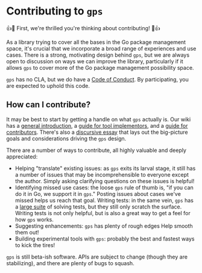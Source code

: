 # Contributing to `gps`

:+1::tada: First, we're thrilled you're thinking about contributing! :tada::+1:

As a library trying to cover all the bases in the Go package management space,
it's crucial that we incorporate a broad range of experiences and use cases.
There is a strong, motivating design behind `gps`, but we are always open to
discussion on ways we can improve the library, particularly if it allows `gps`
to cover more of the Go package management possibility space.

`gps` has no CLA, but we do have a [Code of Conduct](https://github.com/sdboyer/gps/blob/master/CODE_OF_CONDUCT.md). By
participating, you are expected to uphold this code.

## How can I contribute?

It may be best to start by getting a handle on what `gps` actually is. Our
wiki has a [general introduction](https://github.com/sdboyer/vsolver/wiki/Introduction-to-gps), a
[guide for tool implementors](https://github.com/sdboyer/vsolver/wiki/gps-for-Implementors), and
a [guide for contributors](https://github.com/sdboyer/vsolver/wiki/gps-for-contributors).
There's also a [discursive essay](https://medium.com/@sdboyer/so-you-want-to-write-a-package-manager-4ae9c17d9527)
that lays out the big-picture goals and considerations driving the `gps` design.

There are a number of ways to contribute, all highly valuable and deeply
appreciated:

* Helping "translate" existing issues: as `gps` exits its larval stage, it still
  has a number of issues that may be incomprehensible to everyone except the
  author. Simply asking clarifying questions on these issues is helpful!
* Identifying missed use cases: the loose `gps` rule of thumb is, "if you can do
  it in Go, we support it in `gps`." Posting issues about cases we've missed
  helps us reach that goal.
  Writing tests: in the same vein, `gps` has a [large suite](https://github.com/sdboyer/gps/blob/master/CODE_OF_CONDUCT.md) of solving tests, but
  they still only scratch the surface. Writing tests is not only helpful, but is
  also a great way to get a feel for how `gps` works.
* Suggesting enhancements: `gps` has plenty of rough edges Help smooth them out!
* Building experimental tools with `gps`: probably the best and fastest ways to
  kick the tires!

`gps` is still beta-ish software. APIs are subject to change (though they are
stabilizing), and there are plenty of bugs to squash. 
